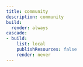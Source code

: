 ```yaml
---
title: community
description: community
build:
  render: always
cascade:
- build:
    list: local
    publishResources: false
    render: never
---
```

